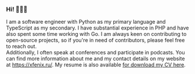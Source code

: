 ### Hi! 🤡😼🌚
I am a software engineer with Python as my primary language and TypeScript as my secondary. I have substantial experience in PHP and have also spent some time working with Go. I am always keen on contributing to open-source projects, so if you're in need of contributors, please feel free to reach out.
<br>
Additionally, I often speak at conferences and participate in podcasts. You can find more information about me and my contact details on my website at https://xfenix.ru/. My resume is also available [for download my CV here](./summary.pdf).
